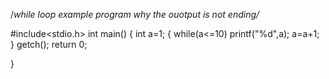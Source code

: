 /*while loop example program 
why the ouotput is not ending/*



#include<stdio.h>
int main()
{
int a=1;
{
while(a<=10)
printf("%d",a);
a=a+1;
}
getch();
return 0;

}


